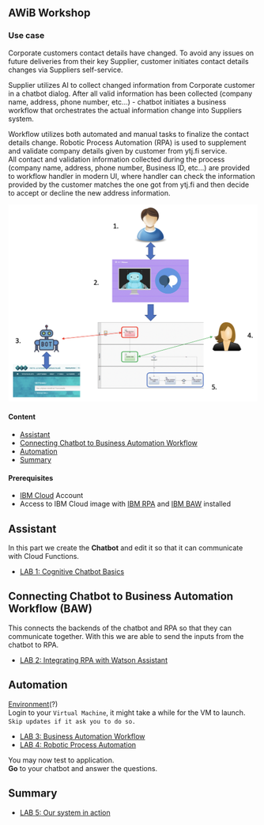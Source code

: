 
## AWiB Workshop
### Use case
Corporate customers contact details have changed. To avoid any issues on future deliveries from their key Supplier, customer initiates contact details changes via Suppliers self-service.

Supplier utilizes AI to collect changed information from Corporate customer in a chatbot dialog. After all valid information has been collected (company name, address, phone number, etc...) - chatbot initiates a business workflow that orchestrates the actual information change into Suppliers system.  

Workflow utilizes both automated and manual tasks to finalize the contact details change. Robotic Process Automation (RPA) is used to supplement and validate company details given by customer from ytj.fi service.  
All contact and validation information collected during the process (company name, address, phone number, Business ID, etc...) are provided to workflow handler in modern UI, where handler can check the information provided by the customer matches the one got from ytj.fi and then decide to accept or decline the new address information.

![](./Images/overall.png)

#### Content
- [Assistant](#assistant)
- [Connecting Chatbot to Business Automation Workflow](#connecting-chatbot-to-baw)
- [Automation](#automation)
- [Summary](#summary)  

#### Prerequisites
- [IBM Cloud](https://cloud.ibm.com) Account
- Access to IBM Cloud image with [IBM RPA](https://www.ibm.com/automation/software/rpa) and [IBM BAW](https://www.ibm.com/products/business-automation-workflow) installed


## Assistant
In this part we create the **Chatbot** and edit it so that it can communicate with Cloud Functions.
 - [LAB 1: Cognitive Chatbot Basics](./1-Basics)

## Connecting Chatbot to Business Automation Workflow (BAW)
 This connects the backends of the chatbot and RPA so that they can communicate together. With this we are able to send the inputs from the chatbot to RPA. 
  - [LAB 2: Integrating RPA with Watson Assistant](./2-Functions)    
 
## Automation
[Environment](https://bluedemos.com/show/2399)(?)  
Login to your ``Virtual Machine``, it might take a while for the VM to launch.  
``Skip updates if it ask you to do so.``  
- [LAB 3: Business Automation Workflow](./3-Baw)
- [LAB 4: Robotic Process Automation](./4-RPA)
  
You may now test to application.  
**Go** to your chatbot and answer the questions.
  
## Summary
- [LAB 5: Our system in action](./5-Summary)
